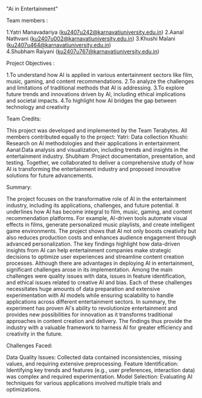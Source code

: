 "Ai in Entertainment"

Team members : 

1.Yatri Manavadariya (ku2407u242@karnavatiuniversity.edu.in)
2.Aanal Nathvani (ku2407u002@karnavatiuniversity.edu.in) 
3.Khushi Malani (ku2407u464@karnavatiuniversity.edu.in)  
4.Shubham Raiyani (ku2407u767@karnavatiuniversity.edu.in)

Project Objectives :

1.To understand how AI is applied in various entertainment sectors like film, music, gaming, and content recommendations.
2.To analyze the challenges and limitations of traditional methods that AI is addressing.
3.To explore future trends and innovations driven by AI, including ethical implications and societal impacts.
4.To highlight how AI bridges the gap between technology and creativity

Team Credits:

This project was developed and implemented by the Team Terabytes. All members contributed equally to the project:
Yatri: Data collection  Khushi: Research on AI methodologies and their applications in entertainment.
Aanal:Data analysis and visualization, including trends and insights in the entertainment industry.
Shubham :Project documentation, presentation, and testing.
Together, we collaborated to deliver a comprehensive study of how AI is transforming the entertainment industry and proposed innovative solutions for future advancements.

Summary:

The project focuses on the transformative role of AI in the entertainment industry, including its applications, challenges, and future potential.
It underlines how AI has become integral to film, music, gaming, and content recommendation platforms.
For example, AI-driven tools automate visual effects in films, generate personalized music playlists, and create intelligent game environments.
The project shows that AI not only boosts creativity but also reduces production costs and enhances audience engagement through advanced personalization.
The key findings highlight how data-driven insights from AI can help entertainment companies make strategic decisions to optimize user experiences and streamline content creation processes.
Although there are advantages in deploying AI in entertainment, significant challenges arose in its implementation. Among the main challenges were quality issues with data, issues in feature
identification, and ethical issues related to creative AI and bias.
Each of these challenges necessitates huge amounts of data preparation and extensive experimentation with AI models while ensuring scalability to handle applications across different entertainment sectors.
In summary, the experiment has proven AI's ability to revolutionize entertainment and provides new possibilities for innovation as it transforms traditional approaches in content creation and delivery. 
The findings thus provide the industry with a valuable framework to harness AI for greater efficiency and creativity in the future.

Challenges Faced:

Data Quality Issues: Collected data contained inconsistencies, missing values, and requiring extensive preprocessing.
Feature Identification: Identifying key trends and features (e.g., user preferences, interaction data) was complex and required experimentation.
Model Selection: Evaluating AI techniques for various applications involved multiple trials and optimizations.

